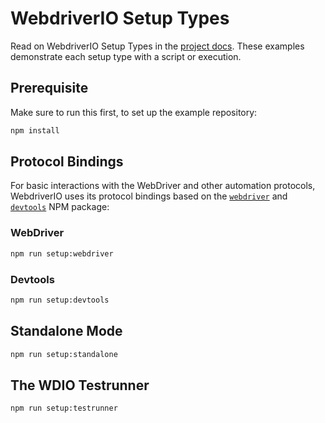 # WebdriverIO Setup Types

Read on WebdriverIO Setup Types in the [project docs](https://webdriver.io/docs/setuptypes). These examples demonstrate each setup type with a script or execution.

## Prerequisite

Make sure to run this first, to set up the example repository:

```sh
npm install
```

## Protocol Bindings

For basic interactions with the WebDriver and other automation protocols, WebdriverIO uses its protocol bindings based on the [`webdriver`](https://www.npmjs.com/package/webdriver) and [`devtools`](https://www.npmjs.com/package/devtools) NPM package:

### WebDriver

```sh
npm run setup:webdriver
```

### Devtools

```sh
npm run setup:devtools
```

## Standalone Mode

```sh
npm run setup:standalone
```

## The WDIO Testrunner

```sh
npm run setup:testrunner
```